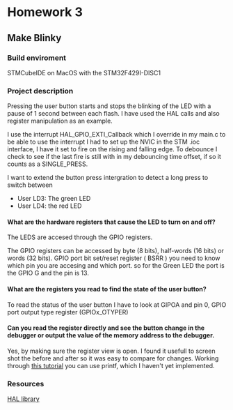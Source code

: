 # Homework 3

## Make Blinky

### Build enviroment 
STMCubeIDE on MacOS 
with the STM32F429I-DISC1

### Project description 
Pressing the user button starts and stops the blinking of the LED with a pause of 1 second between each flash. 
I have used the HAL calls and also register manipulation as an example. 


I use the interrupt HAL_GPIO_EXTI_Callback which I override in my main.c 
to be able to use the interrupt I had to set up the NVIC in the STM .ioc interface, I have it set to fire on the rising and falling edge. 
To debounce I check to see if the last fire is still with in my debouncing time offset, if so it counts as a SINGLE_PRESS.

I want to extend the button press intergration to detect a long press to switch between 
  - User LD3: The green LED 
  - User LD4: the red LED

#### What are the hardware registers that cause the LED to turn on and off?
The LEDS are accesed through the GPIO registers.

The GPIO registers can be accessed by byte (8 bits), half-words (16 bits) or words (32 bits).
GPIO port bit set/reset register ( BSRR ) you need to know which pin you are accesing and which port. 
so for the Green LED the port is the GPIO G and the pin is 13.

#### What are the registers you read to find the state of the user button?
To read the status of the user button I have to look at GIPOA and pin 0,
GPIO port output type register (GPIOx_OTYPER) 

#### Can you read the register directly and see the button change in the debugger or output the value of the memory address to the debugger.
Yes, by making sure the register view is open. I found it usefull to screen shot the before and after so it was easy to compare for changes. 
Working through [this tutorial]( https://shawnhymel.com/1873/how-to-use-printf-on-stm32/) you can use printf, which I haven't yet implemented.
### Resources
[HAL library](https://microcontrollerslab.com/led-blinking-tutorial-stm32f4-discovery-board-gpio-hal-library/)
